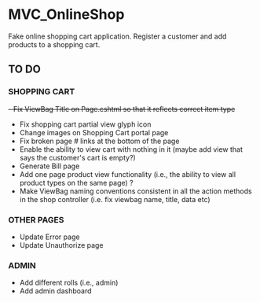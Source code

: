 # MVC_OnlineShop
Fake online shopping cart application. 
Register a customer and add products to a shopping cart.

## TO DO

### SHOPPING CART
<strike> - Fix ViewBag Title on Page.cshtml so that it reflects correct item type</strike>
- Fix shopping cart partial view glyph icon 
- Change images on Shopping Cart portal page
- Fix broken page # links at the bottom of the page
- Enable the ability to view cart with nothing in it (maybe add view that says the customer's cart is empty?)
- Generate Bill page 
- Add one page product view functionality (i.e., the ability to view all product types on the same page) ?
- Make ViewBag naming conventions consistent in all the action methods in the shop controller (i.e. fix viewbag name, title, data etc)

### OTHER PAGES
- Update Error page
- Update Unauthorize page

### ADMIN
- Add different rolls (i.e., admin)
- Add admin dashboard


